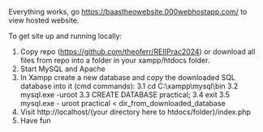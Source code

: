 Everything works, go https://baastheowebsite.000webhostapp.com/ to view hosted website.

To get site up and running locally:

1. Copy repo (https://github.com/theoferr/REIIPrac2024) or download all files from repo into a folder in your xampp/htdocs folder.
2. Start MySQL and Apache
3. In Xampp create a new database and copy the downloaded SQL database into it (cmd commands):
3.1 cd C:\xampp\mysql\bin
3.2 mysql.exe -uroot
3.3 CREATE DATABASE practical;
3.4 exit
3.5 mysql.exe - uroot practical < dir_from_downloaded_database
4. Visit http://localhost/(your directory here to htdocs/folder)/index.php
5. Have fun